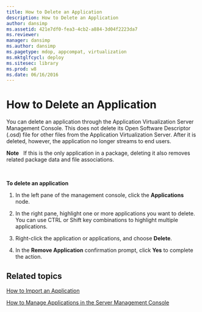 ```yaml
---
title: How to Delete an Application
description: How to Delete an Application
author: dansimp
ms.assetid: 421e7df0-fea3-4cb2-a884-3d04f2223da7
ms.reviewer: 
manager: dansimp
ms.author: dansimp
ms.pagetype: mdop, appcompat, virtualization
ms.mktglfcycl: deploy
ms.sitesec: library
ms.prod: w8
ms.date: 06/16/2016
---
```



# How to Delete an Application


You can delete an application through the Application Virtualization Server Management Console. This does not delete its Open Software Descriptor (.osd) file for other files from the Application Virtualization Server. After it is deleted, however, the application no longer streams to end users.

**Note**  
If this is the only application in a package, deleting it also removes related package data and file associations.

 

**To delete an application**

1.  In the left pane of the management console, click the **Applications** node.

2.  In the right pane, highlight one or more applications you want to delete. You can use CTRL or Shift key combinations to highlight multiple applications.

3.  Right-click the application or applications, and choose **Delete**.

4.  In the **Remove Application** confirmation prompt, click **Yes** to complete the action.

## Related topics


[How to Import an Application](how-to-import-an-applicationserver.md)

[How to Manage Applications in the Server Management Console](how-to-manage-applications-in-the-server-management-console.md)

 

 





